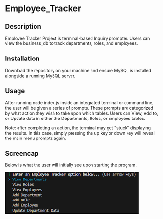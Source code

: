 # Employee_Tracker
## Description

Employee Tracker Project is terminal-based Inquiry prompter. Users can view the business_db to track departments, roles, and employees. 

## Installation
Download the repository on your machine and ensure MySQL is installed alongside a running MySQL server.

## Usage
After running node index.js inside an integrated terminal or command line, the user will be given a series of prompts. These prompts are categorized by what action they wish to take upon which tables. Users can View, Add to, or Update data in either the Departments, Roles, or Employees tables.

Note: after completing an action, the terminal may get "stuck" displaying the results. In this case, simply pressing the up key or down key will reveal the main menu prompts again.

## Screencap
Below is what the user will initially see upon starting the program.

![Alt text](image.png)